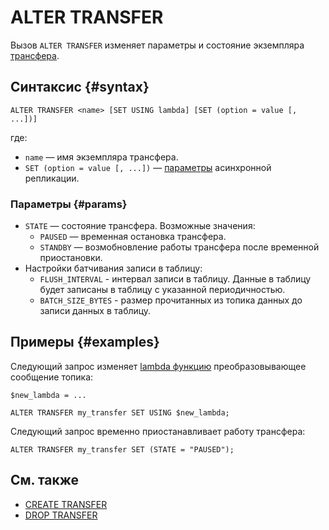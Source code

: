 # ALTER TRANSFER

Вызов `ALTER TRANSFER` изменяет параметры и состояние экземпляра [трансфера](../../../concepts/transfer.md).

## Синтаксис {#syntax}

```yql
ALTER TRANSFER <name> [SET USING lambda] [SET (option = value [, ...])]
```

где:

* `name` — имя экземпляра трансфера.
* `SET (option = value [, ...])` — [параметры](#params) асинхронной репликации.

### Параметры {#params}

* `STATE` — состояние трансфера. Возможные значения:
  * `PAUSED` — временная остановка трансфера.
  * `STANDBY` — возмобновление работы трансфера после временной приостановки.
* Настройки батчивания записи в таблицу:
  * `FLUSH_INTERVAL` - интервал записи в таблицу. Данные в таблицу будет записаны в таблицу с указанной периодичностью.
  * `BATCH_SIZE_BYTES` - размер прочитанных из топика данных до записи данных в таблицу.

## Примеры {#examples}

Следующий запрос изменяет [lambda функцию](../yql/reference/syntax/expressions.md#lambda) преобразовывающее сообщение топика:

```yql
$new_lambda = ...

ALTER TRANSFER my_transfer SET USING $new_lambda;
```

Следующий запрос временно приостанавливает работу трансфера:

```yql
ALTER TRANSFER my_transfer SET (STATE = "PAUSED");
```


## См. также

* [CREATE TRANSFER](create-transfer.md)
* [DROP TRANSFER](drop-transfer.md)
